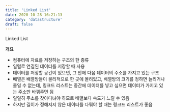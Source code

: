 ```yaml
---
title: 'Linked List'
date: 2020-10-28 16:21:13
category: 'datastructure'
draft: false
---
```


Linked List

<b>개요</b>
- 컴퓨터에 자료를 저장하는 구조의 한 종류
- 일렬로 연결된 데이터를 저장할 때 사용
- 데이터를 저장할 공간이 있으면, 그 안에 다음 데이터의 주소를 가지고 있는 구조
- 배열은 배열방들이 물리적으로 한 곳에 몰려있고, 배열방의 크기를 정하면 늘리거나 줄일 수 없는데, 링크드 리스트는 중간에 데이터를 넣고 싶으면 데이터가 가지고 있는 주소만 바꿔주면 됨
- 일일히 주소를 찾아다녀야 하므로 배열보다 속도가 느릴 수 있음
- 하지만 길이가 정해지지 않은 데이터를 다뤄야 할 때는 링크드 리스트가 좋음 
